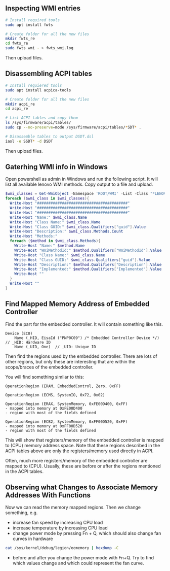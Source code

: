 ## Inspecting WMI entries
```bash
# Install required tools
sudo apt install fwts

# Create folder for all the new files
mkdir fwts_re
cd fwts_re
sudo fwts wmi - > fwts_wmi.log
```
Then upload files.



## Disassembling ACPI tables

```bash
# Install requiered tools
sudo apt install acpica-tools
```

```bash
# Create folder for all the new files
mkdir acpi_re
cd acpi_re

# List ACPI tables and copy them
ls /sys/firmware/acpi/tables/
sudo cp --no-preserve=mode /sys/firmware/acpi/tables/*SDT* .

# Disassemble tables to output DSDT.dsl
iasl -e SSDT* -d DSDT
```

Then upload files.


## Gaterhing WMI info in Windows
Open powershell as admin in Windows and run the following script. It will list all available lenovo WMI methods. Copy output to a file and upload.
```powershell
$wmi_classes = Get-WmiObject -Namespace 'ROOT/WMI' -List -Class "*LENOVO*"
foreach ($wmi_class in $wmi_classes){
  Write-Host "########################################"
  Write-Host "########################################"
  Write-Host "########################################"
  Write-Host "Name:" $wmi_class.Name
  Write-Host "Class Name:" $wmi_class.Name 
  Write-Host "Class GUID:" $wmi_class.Qualifiers["guid"].Value
  Write-Host "Description:" $wmi_class.Methods.Count
  Write-Host "Methods:"
  foreach ($method in $wmi_class.Methods){
    Write-Host "Name:" $method.Name
    Write-Host "WmiMethodId:" $method.Qualifiers["WmiMethodId"].Value
    Write-Host "Class Name:" $wmi_class.Name 
    Write-Host "Class GUID:" $wmi_class.Qualifiers["guid"].Value
    Write-Host "Description:" $method.Qualifiers["Description"].Value
    Write-Host "Implemented:" $method.Qualifiers["Implemented"].Value
    Write-Host ""
  }
  Write-Host ""
}
```

## Find Mapped Memory Address of Embedded Controller

Find the part for the embedded controller. It will contain something like this.
```
Device (EC0)
    Name (_HID, EisaId ("PNP0C09") /* Embedded Controller Device */)  // _HID: Hardware ID
    Name (_UID, One)  // _UID: Unique ID
```

Then find the regions used by the embedded controller. There are lots of other regions, but only
these are interesting that are within the scope/braces of the embedded controller.


You will find something similar to this:
```text
OperationRegion (ERAM, EmbeddedControl, Zero, 0xFF)

OperationRegion (ECMS, SystemIO, 0x72, 0x02)

OperationRegion (ERAX, SystemMemory, 0xFE00D400, 0xFF)
- mapped into memory at 0xFE00D400
- region with most of the fields defined

OperationRegion (ECB2, SystemMemory, 0xFF00D520, 0xFF)
- mapped into memory at 0xFF00D520
- region with most of the fields defined
```

This will show that registers/memory of the embedded controller is mapped to (CPU) 
memory address space. Note that these regions described in the ACPI tables above
are only the registers/memory used directly in ACPI. 

Often, much more registers/memory of the embedded controller are mapped to (CPU).
Usually, these are before or after the regions mentioned in the ACPI tables.

## Observing what Changes to Associate Memory Addresses With Functions
Now we can read the memory mapped regions. Then we change something, e.g.
- increase fan speed by increasing CPU load
- increase temperature by increasing CPU load
- change power mode by pressing Fn + Q, which should also change fan curves in hardware

```bash
cat /sys/kernel/debug/legion/ecmemory | hexdump -C
```

- before and after you change the power mode with Fn+Q. Try to find which values change and which could represent the fan curve.